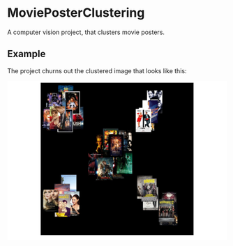 # MoviePosterClustering
A computer vision project, that clusters movie posters. 


## Example
The project churns out the clustered image that looks like this:

![Missing Image](https://github.com/kishore-narendran/MoviePosterClustering/blob/master/movieclusters.jpg "A Sample Clustered Visualization")

